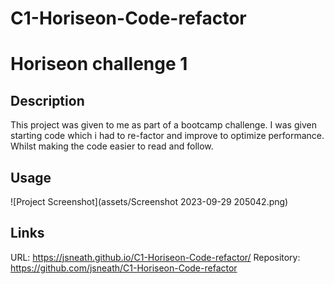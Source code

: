 # C1-Horiseon-Code-refactor

# Horiseon challenge 1

## Description

This project was given to me as part of a bootcamp challenge. I was given starting code which i had to re-factor and improve to optimize performance. Whilst making the code easier to read and follow. 

## Usage
![Project Screenshot](assets/Screenshot 2023-09-29 205042.png)

## Links
URL: https://jsneath.github.io/C1-Horiseon-Code-refactor/
Repository: https://github.com/jsneath/C1-Horiseon-Code-refactor